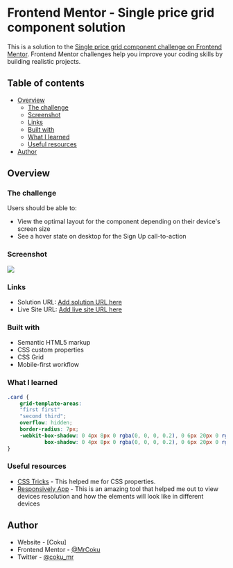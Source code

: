 # Frontend Mentor - Single price grid component solution

This is a solution to the [Single price grid component challenge on Frontend Mentor](https://www.frontendmentor.io/challenges/single-price-grid-component-5ce41129d0ff452fec5abbbc). Frontend Mentor challenges help you improve your coding skills by building realistic projects. 

## Table of contents

- [Overview](#overview)
  - [The challenge](#the-challenge)
  - [Screenshot](#screenshot)
  - [Links](#links)
  - [Built with](#built-with)
  - [What I learned](#what-i-learned)
  - [Useful resources](#useful-resources)
- [Author](#author)

## Overview

### The challenge

Users should be able to:

- View the optimal layout for the component depending on their device's screen size
- See a hover state on desktop for the Sign Up call-to-action

### Screenshot

![](./screenshot.jpg)

### Links

- Solution URL: [Add solution URL here](https://github.com/MrCoku/Single-Price-Grid)
- Live Site URL: [Add live site URL here](https://mrcoku.github.io/Single-Price-Grid/)

### Built with

- Semantic HTML5 markup
- CSS custom properties
- CSS Grid
- Mobile-first workflow

### What I learned

```css
.card {
    grid-template-areas: 
    "first first"
    "second third";
    overflow: hidden;
    border-radius: 7px;
    -webkit-box-shadow: 0 4px 8px 0 rgba(0, 0, 0, 0.2), 0 6px 20px 0 rgb(0, 0, 0, 0.2);
            box-shadow: 0 4px 8px 0 rgba(0, 0, 0, 0.2), 0 6px 20px 0 rgb(0, 0, 0, 0.2);
}
```

### Useful resources

- [CSS Tricks](https://css-tricks.com/) - This helped me for CSS properties.
- [Responsively App](https://responsively.app/) - This is an amazing tool that helped me out to view devices resolution and how the elements will look like in different devices


## Author

- Website - [Coku]
- Frontend Mentor - [@MrCoku](https://www.frontendmentor.io/profile/MrCoku)
- Twitter - [@coku_mr](https://twitter.com/coku_mr)

